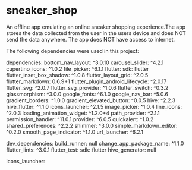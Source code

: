 # sneaker_shop

An offline app emulating an online sneaker shopping experience.The app stores the data collected from the user in the users device and does NOT send the data anywhere. The app does NOT have access to internet.

The following dependencies were used in this project:

dependencies:
  bottom_nav_layout: ^3.0.10
  carousel_slider: ^4.2.1
  cupertino_icons: ^1.0.2
  file_picker: ^6.1.1
  flutter:
    sdk: flutter
  flutter_inset_box_shadow: ^1.0.8
  flutter_layout_grid: ^2.0.5
  flutter_markdown: 0.6.9+1
  flutter_plugin_android_lifecycle: ^2.0.17
  flutter_svg: ^2.0.7
  flutter_svg_provider: ^1.0.6
  flutter_switch: ^0.3.2
  glassmorphism: ^3.0.0
  google_fonts: ^6.1.0
  google_nav_bar: ^5.0.6
  gradient_borders: ^1.0.0
  gradient_elevated_button: ^0.0.5
  hive: ^2.2.3
  hive_flutter: ^1.1.0
  icons_launcher: ^2.1.5
  image_picker: ^1.0.4
  line_icons: ^2.0.3
  loading_animation_widget: ^1.2.0+4
  path_provider: ^2.1.1
  permission_handler: ^11.0.1
  provider: ^6.0.5
  quickalert: ^1.0.2
  shared_preferences: ^2.2.2
  shimmer: ^3.0.0
  simple_markdown_editor: ^0.2.0
  smooth_page_indicator: ^1.1.0
  url_launcher: ^6.2.1
  
dev_dependencies:
  build_runner: null
  change_app_package_name: ^1.1.0
  flutter_lints: ^3.0.1
  flutter_test:
    sdk: flutter
  hive_generator: null

icons_launcher:
